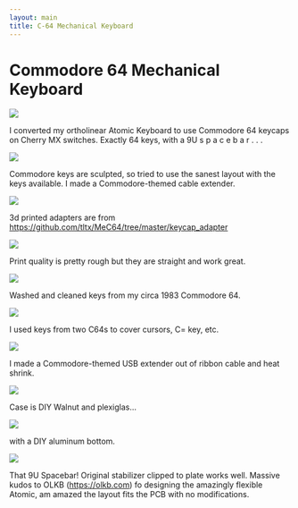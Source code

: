 ```yaml
---
layout: main
title: C-64 Mechanical Keyboard
---
```


# Commodore 64 Mechanical Keyboard

![](images/c64/zPaGSSY.jpg)

I converted my ortholinear Atomic Keyboard to use Commodore 64 keycaps on Cherry MX switches.  Exactly 64 keys, with a 9U  s p a c e b a r . . .

![](images/c64/sEPBj20.jpg)

Commodore keys are sculpted, so tried to use the sanest layout with the keys available.  I made a Commodore-themed cable extender.

![](images/c64/4BzckeY.jpg)

3d printed adapters are from https://github.com/tltx/MeC64/tree/master/keycap_adapter

![](images/c64/69Z4Ia4.jpg)

Print quality is pretty rough but they are straight and work great.

![](images/c64/dSDuv5l.jpg)

Washed and cleaned keys from my circa 1983 Commodore 64.

![](images/c64/sC6ekGf.jpg)

I used keys from two C64s to cover cursors, C= key, etc.

![](images/c64/SfUyY4b.jpg)

I made a Commodore-themed USB extender out of ribbon cable and heat shrink.

![](images/c64/HSTswcH.jpg)

Case is DIY Walnut and plexiglas...

![](images/c64/mERUcpf.jpg)

with a DIY aluminum bottom.

![](images/c64/fdyh6GS.jpg)

That 9U Spacebar!  Original stabilizer clipped to plate works well.   Massive kudos to OLKB (https://olkb.com) fo designing the amazingly flexible Atomic, am amazed the layout fits the PCB with no modifications.
